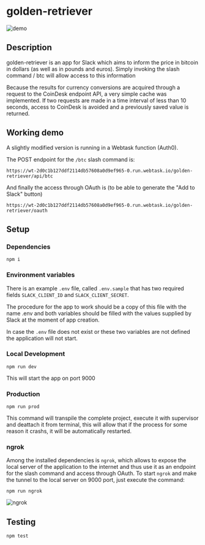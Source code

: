 # golden-retriever

![demo](https://i.imgur.com/BJaKKyc.jpg)

## Description

golden-retriever is an app for Slack which aims to inform the price in bitcoin 
in dollars (as well as in pounds and euros).
Simply invoking the slash command / btc will allow access to this information

Because the results for currency conversions are acquired through a request to 
the CoinDesk endpoint API, a very simple cache was implemented.
If two requests are made in a time interval of less than 10 seconds, access to CoinDesk 
is avoided and a previously saved value is returned.

## Working demo

A slightly modified version is running in a Webtask function (Auth0).

The POST endpoint for the `/btc` slash command is:
```
https://wt-2d0c1b127ddf2114db57608a0d9ef965-0.run.webtask.io/golden-retriever/api/btc
```

And finally the access through OAuth is (to be able to generate the "Add to Slack" button)
```
https://wt-2d0c1b127ddf2114db57608a0d9ef965-0.run.webtask.io/golden-retriever/oauth
```

## Setup

### Dependencies

```
npm i
```

### Environment variables

There is an example `.env` file, called `.env.sample` that has two required fields 
`SLACK_CLIENT_ID` and `SLACK_CLIENT_SECRET`.

The procedure for the app to work should be a copy of this file with the name .env 
and both variables should be filled with the values supplied by Slack at the moment of app creation.

In case the `.env` file does not exist or these two variables are not defined the application will not start.

### Local Development

```
npm run dev
```
This will start the app on port 9000

### Production

```
npm run prod
```
This command will transpile the complete project, execute it with supervisor and deattach it from terminal, this 
will allow that if the process for some reason it crashs, it will be automatically restarted.

### ngrok

Among the installed dependencies is `ngrok`, which allows to expose the local server of the application 
to the internet and thus use it as an endpoint for the slash command and access through OAuth.
To start `ngrok` and make the tunnel to the local server on 9000 port, just execute the command:

```
npm run ngrok
```

![ngrok](https://i.imgur.com/pd1feoS.jpg)


## Testing

```
npm test
```
